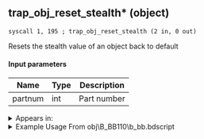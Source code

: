 ## trap_obj_reset_stealth* (object)

`syscall 1, 195 ; trap_obj_reset_stealth (2 in, 0 out)`

Resets the stealth value of an object back to default

#### Input parameters
| Name | Type | Description
|------|------|------------
| partnum   | int   | Part number




<details>
	<summary>Appears in:</summary>
| filename | Entity (obj)
|----------|-------------
| obj\B_BB110\b_bb.bdscript       | ((B) Dark Thorn)          
| obj\B_BB120\b_bb.bdscript       | ((B) Shadow Stalker)          
| obj\B_EX370\b_ex.bdscript       | ((B) Zexion (Absent Silhouette))          
| obj\B_LK120\b_lk.bdscript       | ((B) Groundshaker)          

</details>

<details>
	<summary>Example Usage From obj\B_BB110\b_bb.bdscript</summary>
```
L1144:
 pushFromFSp 4
 syscall 2, 45 ; trap_damage_attack_param_id (1 in, 1 out)
 pushImm 583
 sub 
 eqz 
 jz L1330
 pushFromPAi L12784 ; ___ai 'turn_revenge' (L12784)
 syscall 0, 2 ; trap_puts (1 in, 0 out)
 pushFromFWp W4512
 pushImm 0
 sub 
 eqz 
 jz L1315
 pushFromFSp 0
 pushImm 58
 pushImm 1
 pushImm 0
 syscall 1, 87 ; trap_obj_effect_start_bind (4 in, 1 out)
 drop 
 pushFromFSp 0
 pushImm 59
 pushImm 1
 pushImm 0
 syscall 1, 87 ; trap_obj_effect_start_bind (4 in, 1 out)
 drop 
 pushFromFSp 0
 pushImm 60
 pushImm 1
 pushImm 0
 syscall 1, 87 ; trap_obj_effect_start_bind (4 in, 1 out)
 drop 
 pushFromFSp 0
 pushImm 61
 pushImm 1
 pushImm 0
 syscall 1, 87 ; trap_obj_effect_start_bind (4 in, 1 out)
 drop 
 pushFromFSp 0
 pushImm 62
 pushImm 1
 pushImm 0
 syscall 1, 87 ; trap_obj_effect_start_bind (4 in, 1 out)
 drop 
 pushFromFSp 0
 pushImm 63
 pushImm 1
 pushImm 0
 syscall 1, 87 ; trap_obj_effect_start_bind (4 in, 1 out)
 drop 
 pushFromFSp 0
 pushImm 64
 pushImm 1
 pushImm 0
 syscall 1, 87 ; trap_obj_effect_start_bind (4 in, 1 out)
 drop 
 pushFromFSp 0
 pushImm 65
 pushImm 1
 pushImm 0
 syscall 1, 87 ; trap_obj_effect_start_bind (4 in, 1 out)
 drop 
 pushFromFSp 0
 pushImm 66
 pushImm 1
 pushImm 0
 syscall 1, 87 ; trap_obj_effect_start_bind (4 in, 1 out)
 drop 
 pushImm 1
 popToWp W4512
 pushFromFSp 0
 pushImm -1
 syscall 1, 195 ; trap_obj_reset_stealth (2 in, 0 out)
 pushFromFSp 0
 pushImm 9
 syscall 1, 70 ; trap_obj_set_flag (2 in, 0 out)
 jmp L1315
```
</details>

